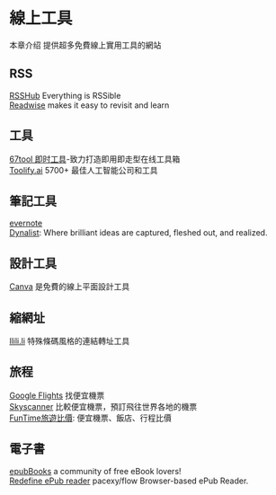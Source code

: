 # 線上工具

本章介绍 提供超多免費線上實用工具的網站

## RSS

[RSSHub](https://docs.rsshub.app/zh/) Everything is RSSible  
[Readwise](https://readwise.io/) makes it easy to revisit and learn 

## 工具

[67tool 即时工具](https://www.67tool.com/)-致力打造即用即走型在线工具箱  
[Toolify.ai](https://www.toolify.ai/tw/) 5700+ 最佳人工智能公司和工具  

## 筆記工具

[evernote](https://www.evernote.com/)  
[Dynalist](https://dynalist.io/): Where brilliant ideas are captured, fleshed out, and realized. 

## 設計工具

[Canva](https://www.canva.com/) 是免費的線上平面設計工具

## 縮網址

[llili.li](https://llili.li/) 特殊條碼風格的連結轉址工具 

## 旅程

[Google Flights](https://www.google.com/travel/flights?hl=zh-TW)  找便宜機票  
[Skyscanner](https://www.skyscanner.com.tw/)  比較便宜機票，預訂飛往世界各地的機票  
[FunTime旅遊比價](https://www.funtime.com.tw/airline/?cpc=LCCtrace#cheapAir_box): 便宜機票、飯店、行程比價

## 電子書

[epubBooks](https://www.epubbooks.com/) a community of free eBook lovers!  
[Redefine ePub reader](https://www.flowoss.com/) pacexy/flow Browser-based ePub Reader.  







